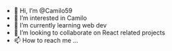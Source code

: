 - 👋 Hi, I’m @Camilo59
- 👀 I’m interested in Camilo
- 🌱 I’m currently learning web dev
- 💞️ I’m looking to collaborate on React related projects
- 📫 How to reach me ...

<!---
Camilo59/Camilo59 is a ✨ special ✨ repository because its `README.md` (this file) appears on your GitHub profile.
You can click the Preview link to take a look at your changes.
--->
